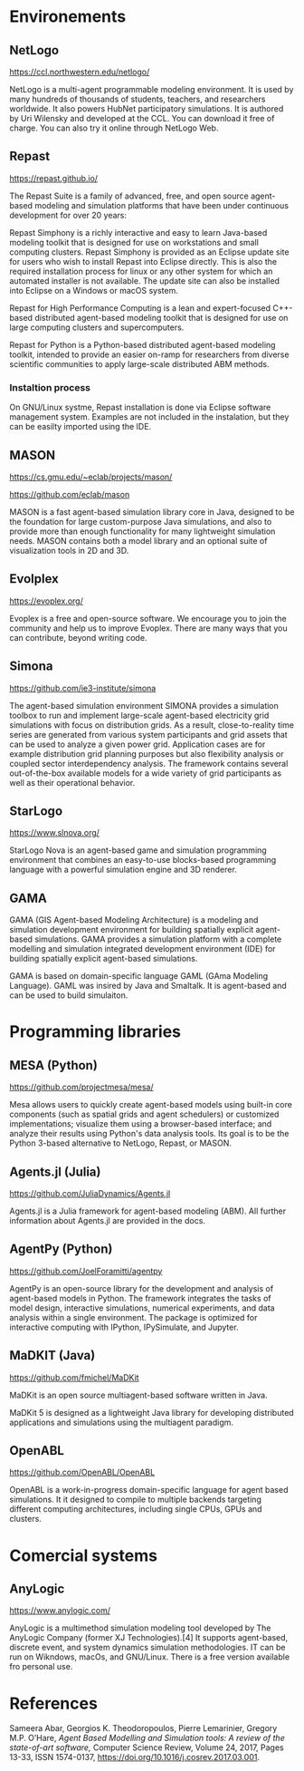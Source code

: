 # Environements


## NetLogo

https://ccl.northwestern.edu/netlogo/

NetLogo is a multi-agent programmable modeling environment. It is used by many hundreds of thousands of students, teachers, and researchers worldwide. It also powers HubNet participatory simulations. It is authored by Uri Wilensky and developed at the CCL. You can download it free of charge. You can also try it online through NetLogo Web. 

## Repast

https://repast.github.io/

The Repast Suite is a family of advanced, free, and open source agent-based modeling and simulation platforms that have been under continuous development for over 20 years:

Repast Simphony is a richly interactive and easy to learn Java-based modeling toolkit that is designed for use on workstations and small computing clusters. Repast Simphony is provided as an Eclipse update site for users who wish to install Repast into Eclipse directly. This is also the required installation process for linux or any other system for which an automated installer is not available. The update site can also be installed into Eclipse on a Windows or macOS system. 

Repast for High Performance Computing is a lean and expert-focused C++-based distributed agent-based modeling toolkit that is designed for use on large computing clusters and supercomputers. 

Repast for Python is a Python-based distributed agent-based modeling toolkit, intended to provide an easier on-ramp for researchers from diverse scientific communities to apply large-scale distributed ABM methods.

### Instaltion process

On GNU/Linux systme, Repast installation is done via Eclipse software management system. Examples are not included in the instalation, but they can be easilty imported using the IDE. 


## MASON


https://cs.gmu.edu/~eclab/projects/mason/

https://github.com/eclab/mason


MASON is a fast agent-based simulation library core in Java, designed to be the foundation for large custom-purpose Java simulations, and also to provide more than enough functionality for many lightweight simulation needs. MASON contains both a model library and an optional suite of visualization tools in 2D and 3D. 

## Evolplex

https://evoplex.org/

Evoplex is a free and open-source software. We encourage you to join the community and help us to improve Evoplex. There are many ways that you can contribute, beyond writing code.


## Simona

https://github.com/ie3-institute/simona

The agent-based simulation environment SIMONA provides a simulation toolbox to run and implement large-scale agent-based electricity grid simulations with focus on distribution grids. As a result, close-to-reality time series are generated from various system participants and grid assets that can be used to analyze a given power grid. Application cases are for example distribution grid planning purposes but also flexibility analysis or coupled sector interdependency analysis. The framework contains several out-of-the-box available models for a wide variety of grid participants as well as their operational behavior.

## StarLogo

https://www.slnova.org/

StarLogo Nova is an agent-based game and simulation programming environment that combines an easy-to-use blocks-based programming language with a powerful simulation engine and 3D renderer.

## GAMA

GAMA (GIS Agent-based Modeling Architecture) is a modeling and simulation development environment for building spatially explicit agent-based simulations. GAMA provides a simulation platform with a complete modelling and simulation integrated development environment (IDE) for building spatially explicit agent-based simulations.

GAMA is based on domain-specific language GAML (GAma Modeling Language). GAML was insired by Java and Smaltalk. It is agent-based and can be used to build simulaiton. 

# Programming libraries

## MESA (Python)

https://github.com/projectmesa/mesa/


Mesa allows users to quickly create agent-based models using built-in core components (such as spatial grids and agent schedulers) or customized implementations; visualize them using a browser-based interface; and analyze their results using Python's data analysis tools. Its goal is to be the Python 3-based alternative to NetLogo, Repast, or MASON.


## Agents.jl (Julia)

https://github.com/JuliaDynamics/Agents.jl

Agents.jl is a Julia framework for agent-based modeling (ABM). All further information about Agents.jl are provided in the docs.

## AgentPy (Python)

https://github.com/JoelForamitti/agentpy

AgentPy is an open-source library for the development and analysis of agent-based models in Python. The framework integrates the tasks of model design, interactive simulations, numerical experiments, and data analysis within a single environment. The package is optimized for interactive computing with IPython, IPySimulate, and Jupyter.


## MaDKIT (Java)

https://github.com/fmichel/MaDKit

MaDKit is an open source multiagent-based software written in Java.

MaDKit 5 is designed as a lightweight Java library for developing distributed applications and simulations using the multiagent paradigm.


## OpenABL

https://github.com/OpenABL/OpenABL

OpenABL is a work-in-progress domain-specific language for agent based simulations. It it designed to compile to multiple backends targeting different computing architectures, including single CPUs, GPUs and clusters.

# Comercial systems

## AnyLogic

https://www.anylogic.com/

AnyLogic is a multimethod simulation modeling tool developed by The AnyLogic Company (former XJ Technologies).[4] It supports agent-based, discrete event, and system dynamics simulation methodologies. IT can be run on Wikndows, macOs, and GNU/Linux. There is a free version available fro personal use.



# References

Sameera Abar, Georgios K. Theodoropoulos, Pierre Lemarinier, Gregory M.P. O’Hare, *Agent Based Modelling and Simulation tools: A review of the state-of-art software,* Computer Science Review, Volume 24, 2017, Pages 13-33, ISSN 1574-0137, https://doi.org/10.1016/j.cosrev.2017.03.001.

